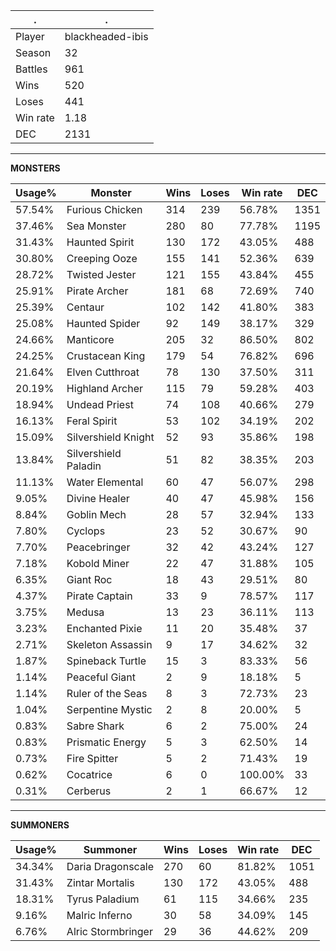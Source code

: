 .|.
|-|-
Player|blackheaded-ibis
Season|32
Battles|961
Wins|520
Loses|441
Win rate|1.18
DEC|2131

---
**MONSTERS**

Usage%|Monster|Wins|Loses|Win rate|DEC|
-|-|-|-|-|-|
57.54%|Furious Chicken|314|239|56.78%|1351|
37.46%|Sea Monster|280|80|77.78%|1195|
31.43%|Haunted Spirit|130|172|43.05%|488|
30.80%|Creeping Ooze|155|141|52.36%|639|
28.72%|Twisted Jester|121|155|43.84%|455|
25.91%|Pirate Archer|181|68|72.69%|740|
25.39%|Centaur|102|142|41.80%|383|
25.08%|Haunted Spider|92|149|38.17%|329|
24.66%|Manticore|205|32|86.50%|802|
24.25%|Crustacean King|179|54|76.82%|696|
21.64%|Elven Cutthroat|78|130|37.50%|311|
20.19%|Highland Archer|115|79|59.28%|403|
18.94%|Undead Priest|74|108|40.66%|279|
16.13%|Feral Spirit|53|102|34.19%|202|
15.09%|Silvershield Knight|52|93|35.86%|198|
13.84%|Silvershield Paladin|51|82|38.35%|203|
11.13%|Water Elemental|60|47|56.07%|298|
9.05%|Divine Healer|40|47|45.98%|156|
8.84%|Goblin Mech|28|57|32.94%|133|
7.80%|Cyclops|23|52|30.67%|90|
7.70%|Peacebringer|32|42|43.24%|127|
7.18%|Kobold Miner|22|47|31.88%|105|
6.35%|Giant Roc|18|43|29.51%|80|
4.37%|Pirate Captain|33|9|78.57%|117|
3.75%|Medusa|13|23|36.11%|113|
3.23%|Enchanted Pixie|11|20|35.48%|37|
2.71%|Skeleton Assassin|9|17|34.62%|32|
1.87%|Spineback Turtle|15|3|83.33%|56|
1.14%|Peaceful Giant|2|9|18.18%|5|
1.14%|Ruler of the Seas|8|3|72.73%|23|
1.04%|Serpentine Mystic|2|8|20.00%|5|
0.83%|Sabre Shark|6|2|75.00%|24|
0.83%|Prismatic Energy|5|3|62.50%|14|
0.73%|Fire Spitter|5|2|71.43%|19|
0.62%|Cocatrice|6|0|100.00%|33|
0.31%|Cerberus|2|1|66.67%|12|

---
**SUMMONERS**

Usage%|Summoner|Wins|Loses|Win rate|DEC|
-|-|-|-|-|-|
34.34%|Daria Dragonscale|270|60|81.82%|1051|
31.43%|Zintar Mortalis|130|172|43.05%|488|
18.31%|Tyrus Paladium|61|115|34.66%|235|
9.16%|Malric Inferno|30|58|34.09%|145|
6.76%|Alric Stormbringer|29|36|44.62%|209|

